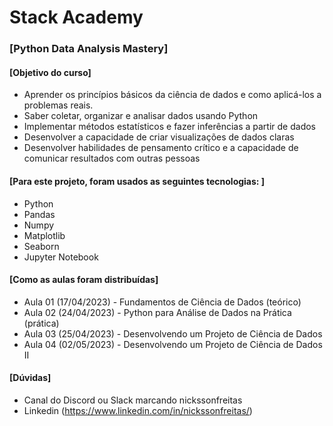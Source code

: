 # Stack Academy

### [Python Data Analysis Mastery]

#### [Objetivo do curso]
- Aprender os princípios básicos da ciência de dados e como aplicá-los a problemas reais.
- Saber coletar, organizar e analisar dados usando Python
- Implementar métodos estatísticos e fazer inferências a partir de dados
- Desenvolver a capacidade de criar visualizações de dados claras 
- Desenvolver habilidades de pensamento crítico e a capacidade de comunicar resultados com outras pessoas


#### [Para este projeto, foram usados as seguintes tecnologias: ]
- Python
- Pandas
- Numpy
- Matplotlib
- Seaborn
- Jupyter Notebook

#### [Como as aulas foram distribuídas] 
- Aula 01 (17/04/2023) - Fundamentos de Ciência de Dados (teórico) 
- Aula 02 (24/04/2023) - Python para Análise de Dados na Prática (prática)
- Aula 03 (25/04/2023) - Desenvolvendo um Projeto de Ciência de Dados 
- Aula 04 (02/05/2023) - Desenvolvendo um Projeto de Ciência de Dados II


#### [Dúvidas]
- Canal do Discord ou Slack marcando nickssonfreitas
- Linkedin (https://www.linkedin.com/in/nickssonfreitas/)
